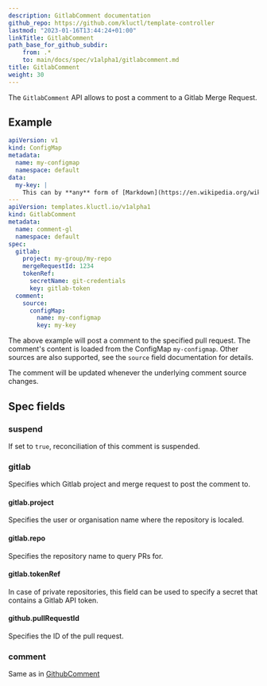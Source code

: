 ```yaml
---
description: GitlabComment documentation
github_repo: https://github.com/kluctl/template-controller
lastmod: "2023-01-16T13:44:24+01:00"
linkTitle: GitlabComment
path_base_for_github_subdir:
    from: .*
    to: main/docs/spec/v1alpha1/gitlabcomment.md
title: GitlabComment
weight: 30
---
```






The `GitlabComment` API allows to post a comment to a Gitlab Merge Request.

## Example

```yaml
apiVersion: v1
kind: ConfigMap
metadata:
  name: my-configmap
  namespace: default
data:
  my-key: |
    This can by **any** form of [Markdown](https://en.wikipedia.org/wiki/Markdown) supported by Gitlab.
---
apiVersion: templates.kluctl.io/v1alpha1
kind: GitlabComment
metadata:
  name: comment-gl
  namespace: default
spec:
  gitlab:
    project: my-group/my-repo
    mergeRequestId: 1234
    tokenRef:
      secretName: git-credentials
      key: gitlab-token
  comment:
    source:
      configMap:
        name: my-configmap
        key: my-key
```

The above example will post a comment to the specified pull request. The comment's content is loaded from the ConfigMap
`my-configmap`. Other sources are also supported, see the `source` field documentation for details.

The comment will be updated whenever the underlying comment source changes.

## Spec fields

### suspend

If set to `true`, reconciliation of this comment is suspended.

### gitlab

Specifies which Gitlab project and merge request to post the comment to.

#### gitlab.project

Specifies the user or organisation name where the repository is localed.

#### gitlab.repo

Specifies the repository name to query PRs for.

#### gitlab.tokenRef

In case of private repositories, this field can be used to specify a secret that contains a Gitlab API token.

#### github.pullRequestId

Specifies the ID of the pull request.

### comment

Same as in [GithubComment](./githubcomment.md#comment)

